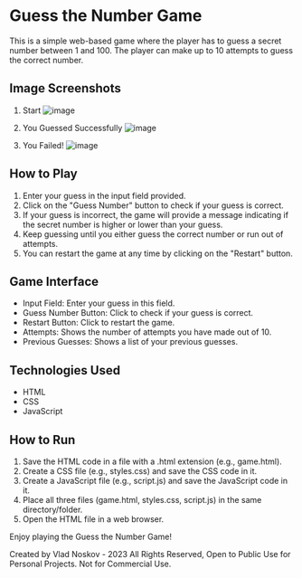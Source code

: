 # Guess the Number Game

This is a simple web-based game where the player has to guess a secret number between 1 and 100. The player can make up to 10 attempts to guess the correct number.

## Image Screenshots

1. Start
   ![image](https://github.com/vladnoskv/Guess-A-Number/assets/96758655/11a26d54-0d62-4746-adb8-035c5d4dd07a)

2. You Guessed Successfully
   ![image](https://github.com/vladnoskv/Guess-A-Number/assets/96758655/5560d630-e32a-443f-808c-a1a331053241)

3. You Failed!
   ![image](https://github.com/vladnoskv/Guess-A-Number/assets/96758655/98ce5f4c-3f6c-4166-8648-9f049531039d)

## How to Play

1. Enter your guess in the input field provided.
2. Click on the "Guess Number" button to check if your guess is correct.
3. If your guess is incorrect, the game will provide a message indicating if the secret number is higher or lower than your guess.
4. Keep guessing until you either guess the correct number or run out of attempts.
5. You can restart the game at any time by clicking on the "Restart" button.

## Game Interface

- Input Field: Enter your guess in this field.
- Guess Number Button: Click to check if your guess is correct.
- Restart Button: Click to restart the game.
- Attempts: Shows the number of attempts you have made out of 10.
- Previous Guesses: Shows a list of your previous guesses.

## Technologies Used

- HTML
- CSS
- JavaScript

## How to Run

1. Save the HTML code in a file with a .html extension (e.g., game.html).
2. Create a CSS file (e.g., styles.css) and save the CSS code in it.
3. Create a JavaScript file (e.g., script.js) and save the JavaScript code in it.
4. Place all three files (game.html, styles.css, script.js) in the same directory/folder.
5. Open the HTML file in a web browser.

Enjoy playing the Guess the Number Game!

Created by Vlad Noskov - 2023 All Rights Reserved,
Open to Public Use for Personal Projects. Not for Commercial Use.
